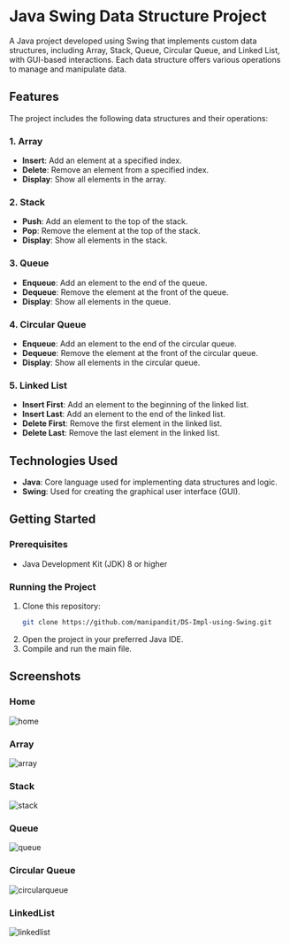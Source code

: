 # Java Swing Data Structure Project

A Java project developed using Swing that implements custom data structures, including Array, Stack, Queue, Circular Queue, and Linked List, with GUI-based interactions. Each data structure offers various operations to manage and manipulate data.

## Features

The project includes the following data structures and their operations:

### 1. Array
- **Insert**: Add an element at a specified index.
- **Delete**: Remove an element from a specified index.
- **Display**: Show all elements in the array.

### 2. Stack
- **Push**: Add an element to the top of the stack.
- **Pop**: Remove the element at the top of the stack.
- **Display**: Show all elements in the stack.

### 3. Queue
- **Enqueue**: Add an element to the end of the queue.
- **Dequeue**: Remove the element at the front of the queue.
- **Display**: Show all elements in the queue.

### 4. Circular Queue
- **Enqueue**: Add an element to the end of the circular queue.
- **Dequeue**: Remove the element at the front of the circular queue.
- **Display**: Show all elements in the circular queue.

### 5. Linked List
- **Insert First**: Add an element to the beginning of the linked list.
- **Insert Last**: Add an element to the end of the linked list.
- **Delete First**: Remove the first element in the linked list.
- **Delete Last**: Remove the last element in the linked list.

## Technologies Used
- **Java**: Core language used for implementing data structures and logic.
- **Swing**: Used for creating the graphical user interface (GUI).

## Getting Started

### Prerequisites
- Java Development Kit (JDK) 8 or higher

### Running the Project
1. Clone this repository:
   ```bash
   git clone https://github.com/manipandit/DS-Impl-using-Swing.git
2. Open the project in your preferred Java IDE.  
3. Compile and run the main file.

## Screenshots
### Home
![home](https://github.com/user-attachments/assets/17ada529-aa6e-4c04-bd6b-9a98ed50bbb1)

### Array
![array](https://github.com/user-attachments/assets/c21b1107-8bba-4476-a794-a1c61697a58a)

### Stack
![stack](https://github.com/user-attachments/assets/ac1cc417-4818-439c-8462-0f93e70f246f)

### Queue
![queue](https://github.com/user-attachments/assets/6dee4883-9cc1-4c4d-a3d6-2088bd3e29df)

### Circular Queue
![circularqueue](https://github.com/user-attachments/assets/ec2dd4d1-286b-48a7-8e04-e57755e0f4dd)

### LinkedList
![linkedlist](https://github.com/user-attachments/assets/163f6360-9b66-4408-92f9-5961e93bb162)
